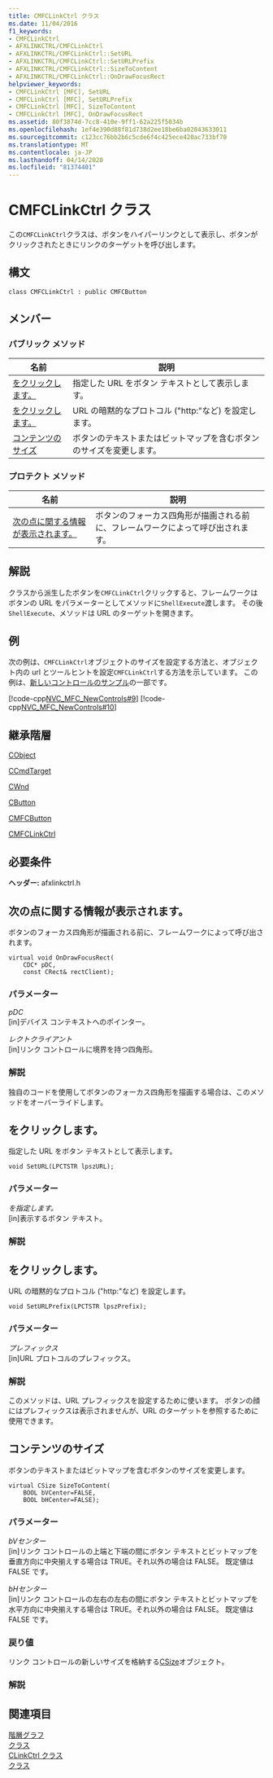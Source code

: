 ```yaml
---
title: CMFCLinkCtrl クラス
ms.date: 11/04/2016
f1_keywords:
- CMFCLinkCtrl
- AFXLINKCTRL/CMFCLinkCtrl
- AFXLINKCTRL/CMFCLinkCtrl::SetURL
- AFXLINKCTRL/CMFCLinkCtrl::SetURLPrefix
- AFXLINKCTRL/CMFCLinkCtrl::SizeToContent
- AFXLINKCTRL/CMFCLinkCtrl::OnDrawFocusRect
helpviewer_keywords:
- CMFCLinkCtrl [MFC], SetURL
- CMFCLinkCtrl [MFC], SetURLPrefix
- CMFCLinkCtrl [MFC], SizeToContent
- CMFCLinkCtrl [MFC], OnDrawFocusRect
ms.assetid: 80f3874d-7cc8-410e-9ff1-62a225f5034b
ms.openlocfilehash: 1ef4e390d88f81d738d2ee18be6ba02843633011
ms.sourcegitcommit: c123cc76bb2b6c5cde6f4c425ece420ac733bf70
ms.translationtype: MT
ms.contentlocale: ja-JP
ms.lasthandoff: 04/14/2020
ms.locfileid: "81374401"
---
```

# <a name="cmfclinkctrl-class"></a>CMFCLinkCtrl クラス

この`CMFCLinkCtrl`クラスは、ボタンをハイパーリンクとして表示し、ボタンがクリックされたときにリンクのターゲットを呼び出します。

## <a name="syntax"></a>構文

```
class CMFCLinkCtrl : public CMFCButton
```

## <a name="members"></a>メンバー

### <a name="public-methods"></a>パブリック メソッド

|名前|説明|
|----------|-----------------|
|[をクリックします。](#seturl)|指定した URL をボタン テキストとして表示します。|
|[をクリックします。](#seturlprefix)|URL の暗黙的なプロトコル ("http:"など) を設定します。|
|[コンテンツのサイズ](#sizetocontent)|ボタンのテキストまたはビットマップを含むボタンのサイズを変更します。|

### <a name="protected-methods"></a>プロテクト メソッド

|名前|説明|
|----------|-----------------|
|[次の点に関する情報が表示されます。](#ondrawfocusrect)|ボタンのフォーカス四角形が描画される前に、フレームワークによって呼び出されます。|

## <a name="remarks"></a>解説

クラスから派生したボタンを`CMFCLinkCtrl`クリックすると、フレームワークはボタンの URL をパラメーターとしてメソッドに`ShellExecute`渡します。 その後`ShellExecute`、メソッドは URL のターゲットを開きます。

## <a name="example"></a>例

次の例は、`CMFCLinkCtrl`オブジェクトのサイズを設定する方法と、オブジェクト内の url とツールヒントを設定`CMFCLinkCtrl`する方法を示しています。 この例は、[新しいコントロールのサンプル](../../overview/visual-cpp-samples.md)の一部です。

[!code-cpp[NVC_MFC_NewControls#9](../../mfc/reference/codesnippet/cpp/cmfclinkctrl-class_1.h)]
[!code-cpp[NVC_MFC_NewControls#10](../../mfc/reference/codesnippet/cpp/cmfclinkctrl-class_2.cpp)]

## <a name="inheritance-hierarchy"></a>継承階層

[CObject](../../mfc/reference/cobject-class.md)

[CCmdTarget](../../mfc/reference/ccmdtarget-class.md)

[CWnd](../../mfc/reference/cwnd-class.md)

[CButton](../../mfc/reference/cbutton-class.md)

[CMFCButton](../../mfc/reference/cmfcbutton-class.md)

[CMFCLinkCtrl](../../mfc/reference/cmfclinkctrl-class.md)

## <a name="requirements"></a>必要条件

**ヘッダー:** afxlinkctrl.h

## <a name="cmfclinkctrlondrawfocusrect"></a><a name="ondrawfocusrect"></a>次の点に関する情報が表示されます。

ボタンのフォーカス四角形が描画される前に、フレームワークによって呼び出されます。

```
virtual void OnDrawFocusRect(
    CDC* pDC,
    const CRect& rectClient);
```

### <a name="parameters"></a>パラメーター

*pDC*<br/>
[in]デバイス コンテキストへのポインター。

*レクトクライアント*<br/>
[in]リンク コントロールに境界を持つ四角形。

### <a name="remarks"></a>解説

独自のコードを使用してボタンのフォーカス四角形を描画する場合は、このメソッドをオーバーライドします。

## <a name="cmfclinkctrlseturl"></a><a name="seturl"></a>をクリックします。

指定した URL をボタン テキストとして表示します。

```
void SetURL(LPCTSTR lpszURL);
```

### <a name="parameters"></a>パラメーター

*を指定します。*<br/>
[in]表示するボタン テキスト。

### <a name="remarks"></a>解説

## <a name="cmfclinkctrlseturlprefix"></a><a name="seturlprefix"></a>をクリックします。

URL の暗黙的なプロトコル ("http:"など) を設定します。

```
void SetURLPrefix(LPCTSTR lpszPrefix);
```

### <a name="parameters"></a>パラメーター

*プレフィックス*<br/>
[in]URL プロトコルのプレフィックス。

### <a name="remarks"></a>解説

このメソッドは、URL プレフィックスを設定するために使います。 ボタンの顔にはプレフィックスは表示されませんが、URL のターゲットを参照するために使用できます。

## <a name="cmfclinkctrlsizetocontent"></a><a name="sizetocontent"></a>コンテンツのサイズ

ボタンのテキストまたはビットマップを含むボタンのサイズを変更します。

```
virtual CSize SizeToContent(
    BOOL bVCenter=FALSE,
    BOOL bHCenter=FALSE);
```

### <a name="parameters"></a>パラメーター

*bVセンター*<br/>
[in]リンク コントロールの上端と下端の間にボタン テキストとビットマップを垂直方向に中央揃えする場合は TRUE。それ以外の場合は FALSE。 既定値は FALSE です。

*bHセンター*<br/>
[in]リンク コントロールの左右の左右の間にボタン テキストとビットマップを水平方向に中央揃えする場合は TRUE。それ以外の場合は FALSE。 既定値は FALSE です。

### <a name="return-value"></a>戻り値

リンク コントロールの新しいサイズを格納する[CSize](../../atl-mfc-shared/reference/csize-class.md)オブジェクト。

### <a name="remarks"></a>解説

## <a name="see-also"></a>関連項目

[階層グラフ](../../mfc/hierarchy-chart.md)<br/>
[クラス](../../mfc/reference/mfc-classes.md)<br/>
[CLinkCtrl クラス](../../mfc/reference/clinkctrl-class.md)<br/>
[クラス](../../mfc/reference/cmfcbutton-class.md)
